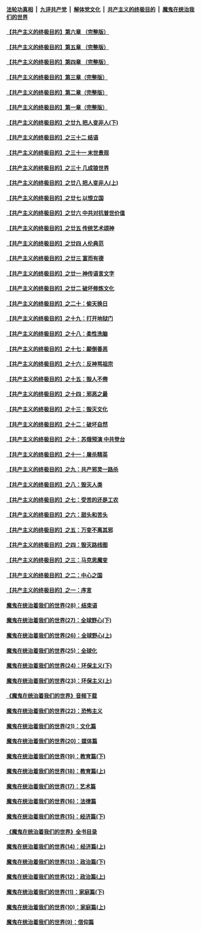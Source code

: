 ####  [法轮功真相](../../../../basic/blob/master/README.md?t=12021139) &nbsp;|&nbsp; [九评共产党](../../../../9ping.md/blob/master/README.md?t=12021139) &nbsp;|&nbsp; [解体党文化](../../../../jtdwh.md/blob/master/README.md?t=12021139)  &nbsp;|&nbsp; [共产主义的终极目的](../../../../gczydzjmd.md/blob/master/README.md?t=12021139) &nbsp;|&nbsp; [魔鬼在统治我们的世界](../../../../mgztzwmdsj.md/blob/master/README.md?t=12021139) 

#### [【共产主义的终极目的】第六章 （完整版）](../pages/nsc422/n11428913.md?t=12021139) 

#### [【共产主义的终极目的】第五章 （完整版）](../pages/nsc422/n11428912.md?t=12021139) 

#### [【共产主义的终极目的】第四章 （完整版）](../pages/nsc422/n11428907.md?t=12021139) 

#### [【共产主义的终极目的】第三章（完整版）](../pages/nsc422/n11428848.md?t=12021139) 

#### [【共产主义的终极目的】第二章（完整版）](../pages/nsc422/n11428831.md?t=12021139) 

#### [【共产主义的终极目的】第一章（完整版）](../pages/nsc422/n11417651.md?t=12021139) 

#### [【共产主义的终极目的】之廿九 把人变非人(下)](../pages/nsc422/n11344140.md?t=12021139) 

#### [【共产主义的终极目的】之三十二 结语](../pages/nsc422/n11360535.md?t=12021139) 

#### [【共产主义的终极目的】之三十一 末世景观](../pages/nsc422/n11351129.md?t=12021139) 

#### [【共产主义的终极目的】之三十 几成狼世界](../pages/nsc422/n11348280.md?t=12021139) 

#### [【共产主义的终极目的】之廿八 把人变非人(上)](../pages/nsc422/n11340492.md?t=12021139) 

#### [【共产主义的终极目的】之廿七 以恨立国](../pages/nsc422/n11336944.md?t=12021139) 

#### [【共产主义的终极目的】之廿六 中共对抗普世价值](../pages/nsc422/n11324785.md?t=12021139) 

#### [【共产主义的终极目的】之廿五 传统艺术颂神](../pages/nsc422/n11296396.md?t=12021139) 

#### [【共产主义的终极目的】之廿四 人伦典范](../pages/nsc422/n11296397.md?t=12021139) 

#### [【共产主义的终极目的】之廿三 富而有德](../pages/nsc422/n11283598.md?t=12021139) 

#### [【共产主义的终极目的】之廿一 神传语言文字](../pages/nsc422/n11263265.md?t=12021139) 

#### [【共产主义的终极目的】之廿二 破坏修炼文化](../pages/nsc422/n11245728.md?t=12021139) 

#### [【共产主义的终极目的】之二十：偷天换日](../pages/nsc422/n11238846.md?t=12021139) 

#### [【共产主义的终极目的】之十九：打开地狱门](../pages/nsc422/n11206376.md?t=12021139) 

#### [【共产主义的终极目的】之十八：柔性洗脑](../pages/nsc422/n11199994.md?t=12021139) 

#### [【共产主义的终极目的】之十七：颠倒善恶](../pages/nsc422/n11179782.md?t=12021139) 

#### [【共产主义的终极目的】之十六：反神骂祖宗](../pages/nsc422/n11166798.md?t=12021139) 

#### [【共产主义的终极目的】之十五：毁人不倦](../pages/nsc422/n11166792.md?t=12021139) 

#### [【共产主义的终极目的】之十四：邪恶之最](../pages/nsc422/n11150249.md?t=12021139) 

#### [【共产主义的终极目的】之十三：毁灭文化](../pages/nsc422/n11135227.md?t=12021139) 

#### [【共产主义的终极目的】之十二：破坏自然](../pages/nsc422/n11135214.md?t=12021139) 

#### [【共产主义的终极目的】之十：苏俄预演 中共登台](../pages/nsc422/n11118424.md?t=12021139) 

#### [【共产主义的终极目的】之十一：屠杀精英](../pages/nsc422/n11118442.md?t=12021139) 

#### [【共产主义的终极目的】之九：共产邪灵一路杀](../pages/nsc422/n11114139.md?t=12021139) 

#### [【共产主义的终极目的】之八：毁灭人类](../pages/nsc422/n11108503.md?t=12021139) 

#### [【共产主义的终极目的】之七：受苦的还是工农](../pages/nsc422/n11101809.md?t=12021139) 

#### [【共产主义的终极目的】之六：甜头和苦头](../pages/nsc422/n11096971.md?t=12021139) 

#### [【共产主义的终极目的】之五：万变不离其邪](../pages/nsc422/n11091285.md?t=12021139) 

#### [【共产主义的终极目的】之四：毁灭路线图](../pages/nsc422/n11086284.md?t=12021139) 

#### [【共产主义的终极目的】之三：马克思魔变](../pages/nsc422/n11061941.md?t=12021139) 

#### [【共产主义的终极目的】之二：中心之国](../pages/nsc422/n11047728.md?t=12021139) 

#### [【共产主义的终极目的】之一：序言](../pages/nsc422/n11086077.md?t=12021139) 

#### [魔鬼在统治着我们的世界(28)：结束语](../pages/nsc422/n10936246.md?t=12021139) 

#### [魔鬼在统治着我们的世界(27)：全球野心(下)](../pages/nsc422/n10928319.md?t=12021139) 

#### [魔鬼在统治着我们的世界(26)：全球野心(上)](../pages/nsc422/n10900318.md?t=12021139) 

#### [魔鬼在统治着我们的世界(25)：全球化](../pages/nsc422/n10788205.md?t=12021139) 

#### [魔鬼在统治着我们的世界(24)：环保主义(下)](../pages/nsc422/n10695307.md?t=12021139) 

#### [魔鬼在统治着我们的世界(23)：环保主义(上)](../pages/nsc422/n10688613.md?t=12021139) 

#### [《魔鬼在统治着我们的世界》音频下载](../pages/nsc422/n10635553.md?t=12021139) 

#### [魔鬼在统治着我们的世界(22)：恐怖主义](../pages/nsc422/n10614727.md?t=12021139) 

#### [魔鬼在统治着我们的世界(21)：文化篇](../pages/nsc422/n10597706.md?t=12021139) 

#### [魔鬼在统治着我们的世界(20)：媒体篇](../pages/nsc422/n10586579.md?t=12021139) 

#### [魔鬼在统治着我们的世界(19)：教育篇(下)](../pages/nsc422/n10564808.md?t=12021139) 

#### [魔鬼在统治着我们的世界(18)：教育篇(上)](../pages/nsc422/n10526970.md?t=12021139) 

#### [魔鬼在统治着我们的世界(17)：艺术篇](../pages/nsc422/n10499093.md?t=12021139) 

#### [魔鬼在统治着我们的世界(16)：法律篇](../pages/nsc422/n10485969.md?t=12021139) 

#### [魔鬼在统治着我们的世界(15)：经济篇(下)](../pages/nsc422/n10469975.md?t=12021139) 

#### [《魔鬼在统治着我们的世界》全书目录](../pages/nsc422/n10464261.md?t=12021139) 

#### [魔鬼在统治着我们的世界(14)：经济篇(上)](../pages/nsc422/n10457370.md?t=12021139) 

#### [魔鬼在统治着我们的世界(13)：政治篇(下)](../pages/nsc422/n10448270.md?t=12021139) 

#### [魔鬼在统治着我们的世界(12)：政治篇(上)](../pages/nsc422/n10444576.md?t=12021139) 

#### [魔鬼在统治着我们的世界(11)：家庭篇(下)](../pages/nsc422/n10440961.md?t=12021139) 

#### [魔鬼在统治着我们的世界(10)：家庭篇(上)](../pages/nsc422/n10435448.md?t=12021139) 

#### [魔鬼在统治着我们的世界(9)：信仰篇](../pages/nsc422/n10432159.md?t=12021139) 


